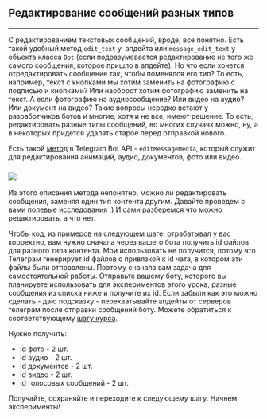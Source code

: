 ## Редактирование сообщений разных типов
-------------------------------------

С редактированием текстовых сообщений, вроде, все понятно. Есть такой удобный метод `edit_text` у  апдейта или `message_edit_text` у объекта класса `Bot` (если подразумевается редактирование не того же самого сообщения, которое пришло в апдейте). Но что если хочется отредактировать сообщение так, чтобы поменялся его тип? То есть, например, текст с кнопками мы хотим заменить на фотографию с подписью и кнопками? Или наоборот хотим фотографию заменить на текст. А если фотографию на аудиосообщение? Или видео на аудио? Или документ на видео? Такие вопросы нередко встают у разработчиков ботов и многие, хотя и не все, имеют решение. То есть, редактировать разные типы сообщений, во многих случаях можно, ну, а в некоторых придется удалять старое перед отправкой нового.

Есть такой [метод](https://core.telegram.org/bots/api#editmessagemedia) в Telegram Bot API - `editMessageMedia`, который служит для редактирования анимаций, аудио, документов, фото или видео.

### ![](https://ucarecdn.com/6c3a20e0-7a42-4f50-985f-d59481fdf896/-/preview/-/enhance/79/)

Из этого описания метода непонятно, можно ли редактировать сообщения, заменяя один тип контента другим. Давайте проведем с вами полевые исследования :) И сами разберемся что можно редактировать, а что нет.

Чтобы код, из примеров на следующем шаге, отрабатывал у вас корректно, вам нужно сначала через вашего бота получить id файлов для разного типа контента. Мои использовать не получится, потому что Телеграм генерирует id файлов с привязкой к id чата, в котором эти файлы были отправлены. Поэтому сначала вам задача для самостоятельной работы. Отправьте вашему боту, которого вы планируете использовать для экспериментов этого урока, разные сообщения из списка ниже и получите их id. Если забыли как это можно сделать - даю подсказку - перехватывайте апдейты от серверов телеграм после отправки сообщений боту. Можете обратиться к соответствующему [шагу курса](https://stepik.org/lesson/759399/step/6?unit=761415).

Нужно получить:

*   id фото - 2 шт.
*   id аудио - 2 шт.
*   id документов - 2 шт.
*   id видео - 2 шт.
*   id голосовых сообщений - 2 шт.

Получайте, сохраняйте и переходите к следующему шагу. Начнем эксперименты!